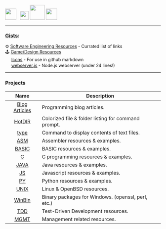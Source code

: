 [<img src="https://www.youtube.com/s/desktop/12d6b690/img/favicon_32x32.png" width="36" />](https://www.youtube.com/c/veganaiZe)&nbsp;&nbsp;
[<img src="https://user-images.githubusercontent.com/7102064/206958552-d4773c34-95c3-4069-b7f6-52aa12287742.png" width="28" />](https://www.twitch.tv/veganaiZe)
[<img src="https://cdn.sstatic.net/Sites/stackoverflow/company/img/logos/so/so-icon.png" width="48" />](https://stackoverflow.com/users/5039027/veganaize)
[<img src="https://user-images.githubusercontent.com/7102064/184136641-8abb541a-9b32-482e-a199-f68602c17dcb.png" width="36" />](https://discord.gg/VDDKuFgWDK)

---

### [Gists](https://gist.github.com/veganaize):
⚙️
[Software Engineering Resources](https://gist.github.com/veganaize/02d87f13240a6a7debfb9a79f07fc2fb) - Currated list of links  
:joystick:
[Game/Design Resources](https://gist.github.com/veganaize/b954ceb3870db19362741d0a7d9b9e68)  
<img src="https://user-images.githubusercontent.com/7102064/162019518-1a3569e6-abaf-45bc-a78b-fa8e604a6e11.png" width="16px" />
[Icons](https://gist.github.com/veganaize/f9b7eb5556048727930a175e56fe571e) - For use in github markdown  
<img src="https://user-images.githubusercontent.com/7102064/162017713-c282a2cb-b550-4c9b-86d9-fe0e724d1c9c.png" width="16px" />
[webserver.js](https://gist.github.com/veganaize/fc3b9aa393ca688a284c54caf43a3fc3) - Node.js webserver (under 24 lines!)  

---

### Projects
Name                                          | Description
:--------------------------------------------:|---------------------------------------------------
[Blog Articles](https://github.com/veganaize/Articles/blob/main/README.md) | Programming blog articles.
[HotDIR](https://github.com/veganaiZe/HotDIR) | Colorized file & folder listing for command prompt.
[type](https://github.com/veganaiZe/type)     | Command to display contents of text files.
[ASM](https://github.com/veganaiZe/ASM)       | Assembler resources & examples.
[BASIC](https://github.com/veganaiZe/BASIC)   | BASIC resources & examples.
[C](https://github.com/veganaiZe/C)           | C programming resources & examples.
[JAVA](https://github.com/veganaiZe/JAVA)     | Java resources & examples.
[JS](https://github.com/veganaiZe/JS)         | Javascript resources & examples.
[PY](https://github.com/veganaiZe/PY)         | Python resources & examples.
[UNIX](https://github.com/veganaiZe/UNIX)     | Linux & OpenBSD resources.
[WinBin](https://github.com/veganaiZe/WinBin) | Binary packages for Windows. (openssl, perl, etc.)
[TDD](https://github.com/veganaiZe/TDD)       | Test-Driven Development resources.
[MGMT](https://github.com/veganaiZe/MGMT)     | Management related resources.


<!--
### Hi there 👋
**veganaize/veganaize** is a ✨ _special_ ✨ repository because its `README.md` (this file) appears on your GitHub profile.

Here are some ideas to get you started:

- 🔭 I’m currently working on ...
- 🌱 I’m currently learning ...
- 😄 I’m looking to collaborate on ...
- 🤔 I’m looking for help with ...
- 💬 Ask me about ...
- 📫 How to reach me: ...
- ⚡ Fun fact: ...
-->
